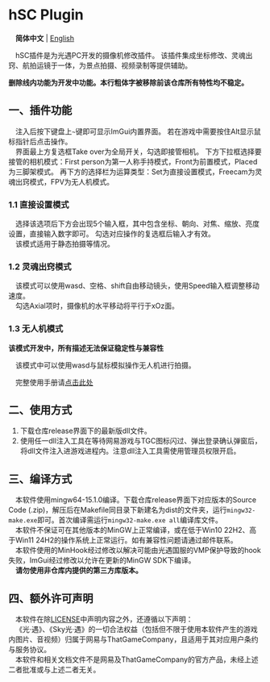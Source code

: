 # hSC Plugin
&emsp;**简体中文** | [English](https://github.com/HTMonkeyG/hSC/blob/main/README-en_US.md)

&emsp;hSC插件是为光遇PC开发的摄像机修改插件。
该插件集成坐标修改、灵魂出窍、航拍运镜于一体，为景点拍摄、视频录制等提供辅助。

**删除线内功能为开发中功能。本行粗体字被移除前该仓库所有特性均不稳定。**

## 一、插件功能
&emsp;注入后按下键盘上`~`键即可显示ImGui内置界面。
若在游戏中需要按住Alt显示鼠标指针后点击操作。<br>
&emsp;界面最上方复选框Take over为全局开关，勾选即接管相机。
下方下拉框选择要接管的相机模式：First person为第一人称手持模式，Front为前置模式，Placed为三脚架模式。
再下方的选择栏为运算类型：Set为直接设置模式，Freecam为灵魂出窍模式，FPV为无人机模式。

### 1.1 直接设置模式
&emsp;选择该选项后下方会出现5个输入框，其中包含坐标、朝向、对焦、缩放、亮度设置，直接输入数字即可。
勾选对应操作的复选框后输入才有效。<br>
&emsp;该模式适用于静态拍摄等情况。

### 1.2 灵魂出窍模式
&emsp;该模式可以使用wasd、空格、shift自由移动镜头，使用Speed输入框调整移动速度。<br>
&emsp;勾选Axial项时，摄像机的水平移动将平行于xOz面。

### 1.3 无人机模式
**该模式开发中，所有描述无法保证稳定性与兼容性**

&emsp;该模式中可以使用wasd与鼠标模拟操作无人机进行拍摄。

&emsp;完整使用手册请[点击此处](https://github.com/HTMonkeyG/hSC/blob/main/doc/manual.md)

## 二、使用方式
1. 下载仓库release界面下的最新版dll文件。
2. 使用任一dll注入工具在等待网易游戏与TGC图标闪过、弹出登录确认弹窗后，将dll文件注入进游戏进程内。注意dll注入工具需使用管理员权限开启。

## 三、编译方式
&emsp;本软件使用mingw64-15.1.0编译。下载仓库release界面下对应版本的Source Code (.zip)，解压后在Makefile同目录下新建名为dist的文件夹，运行`mingw32-make.exe`即可。首次编译需运行`mingw32-make.exe all`编译库文件。<br>
&emsp;本软件不保证可在其他版本的MinGW上正常编译，或在低于Win10 22H2、高于Win11 24H2的操作系统上正常运行。如有兼容性问题请通过邮件联系。<br>
&emsp;本软件使用的MinHook经过修改以解决可能由光遇国服的VMP保护导致的hook失败，ImGui经过修改以允许在更新的MinGW SDK下编译。<br>
&emsp;**请勿使用非仓库内提供的第三方库版本。**

## 四、额外许可声明
&emsp;本软件在除[LICENSE](https://github.com/HTMonkeyG/hSC/blob/main/LICENSE)中声明内容之外，还遵循以下声明：<br>
&emsp;《光·遇》、《Sky光·遇》的一切合法权益（包括但不限于使用本软件产生的游戏内图片、音视频）归属于网易与ThatGameCompany，且适用于其对应用户条约与服务协议。<br>
&emsp;本软件和相关文档文件不是网易及ThatGameCompany的官方产品，未经上述二者批准或与上述二者无关。<br>
